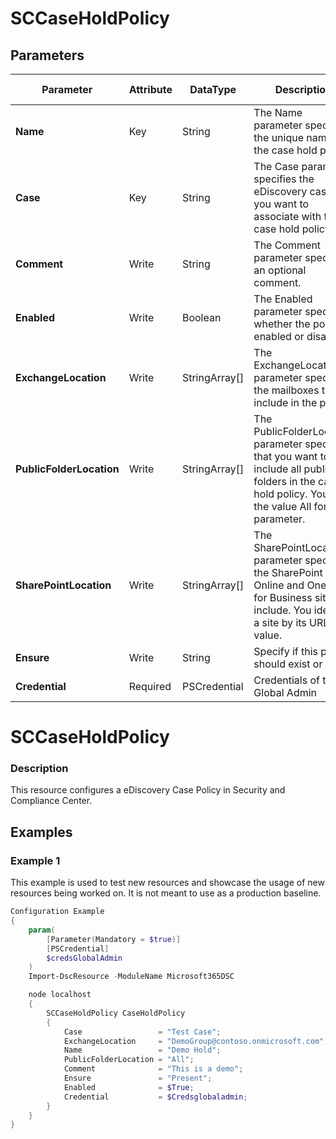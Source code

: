 ﻿# SCCaseHoldPolicy

## Parameters

| Parameter | Attribute | DataType | Description | Allowed Values |
| --- | --- | --- | --- | --- |
| **Name** | Key | String | The Name parameter specifies the unique name of the case hold policy. ||
| **Case** | Key | String | The Case parameter specifies the eDiscovery case that you want to associate with the case hold policy. ||
| **Comment** | Write | String | The Comment parameter specifies an optional comment. ||
| **Enabled** | Write | Boolean | The Enabled parameter specifies whether the policy is enabled or disabled. ||
| **ExchangeLocation** | Write | StringArray[] | The ExchangeLocation parameter specifies the mailboxes to include in the policy. ||
| **PublicFolderLocation** | Write | StringArray[] | The PublicFolderLocation parameter specifies that you want to include all public folders in the case hold policy. You use the value All for this parameter. ||
| **SharePointLocation** | Write | StringArray[] | The SharePointLocation parameter specifies the SharePoint Online and OneDrive for Business sites to include. You identify a site by its URL value. ||
| **Ensure** | Write | String | Specify if this policy should exist or not. |Present, Absent|
| **Credential** | Required | PSCredential | Credentials of the Global Admin ||

# SCCaseHoldPolicy

### Description

This resource configures a eDiscovery Case Policy
in Security and Compliance Center.

## Examples

### Example 1

This example is used to test new resources and showcase the usage of new resources being worked on.
It is not meant to use as a production baseline.

```powershell
Configuration Example
{
    param(
        [Parameter(Mandatory = $true)]
        [PSCredential]
        $credsGlobalAdmin
    )
    Import-DscResource -ModuleName Microsoft365DSC

    node localhost
    {
        SCCaseHoldPolicy CaseHoldPolicy
        {
            Case                 = "Test Case";
            ExchangeLocation     = "DemoGroup@contoso.onmicrosoft.com";
            Name                 = "Demo Hold";
            PublicFolderLocation = "All";
            Comment              = "This is a demo";
            Ensure               = "Present";
            Enabled              = $True;
            Credential           = $Credsglobaladmin;
        }
    }
}
```

